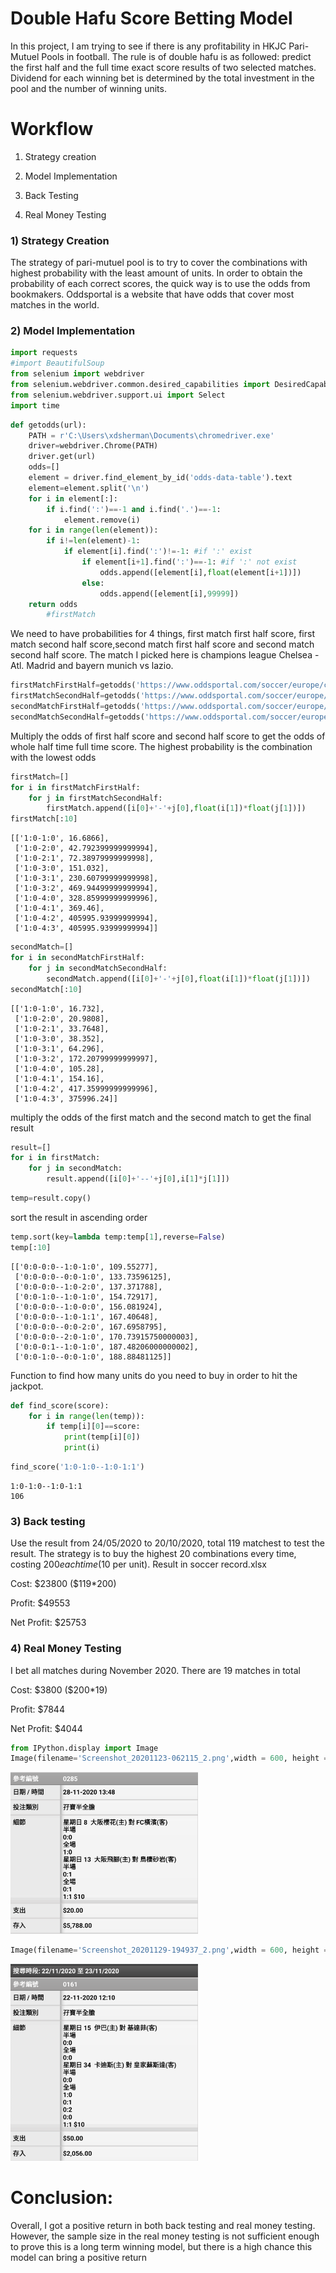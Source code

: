 # Double Hafu Score Betting Model

In this project, I am trying to see if there is any profitability in HKJC Pari-Mutuel Pools in football. The rule is of double hafu is as followed: predict the first half and the full time exact score results of two selected matches. Dividend for each winning bet is determined by the total investment in the pool and the number of winning units. 



# Workflow

1) Strategy creation

2) Model Implementation

3) Back Testing

4) Real Money Testing

### 1) Strategy Creation

The strategy of pari-mutuel pool is to try to cover the combinations with highest probability with the least amount of units. In order to obtain the probability of each correct scores, the quick way is to use the odds from bookmakers. Oddsportal is a website that have odds that cover most matches in the world.

### 2) Model Implementation


```python
import requests
#import BeautifulSoup
from selenium import webdriver
from selenium.webdriver.common.desired_capabilities import DesiredCapabilities
from selenium.webdriver.support.ui import Select
import time
```


```python
def getodds(url):
    PATH = r'C:\Users\xdsherman\Documents\chromedriver.exe'
    driver=webdriver.Chrome(PATH)
    driver.get(url)
    odds=[]
    element = driver.find_element_by_id('odds-data-table').text
    element=element.split('\n')
    for i in element[:]:
        if i.find(':')==-1 and i.find('.')==-1:
            element.remove(i)
    for i in range(len(element)):
        if i!=len(element)-1:
            if element[i].find(':')!=-1: #if ':' exist
                if element[i+1].find(':')==-1: #if ':' not exist
                    odds.append([element[i],float(element[i+1])])
                else:
                    odds.append([element[i],99999])
    return odds
        #firstMatch
```

We need to have probabilities for 4 things, first match first half score, first match second half score,second match first half score and second match second half score.
The match I picked here is champions league Chelsea - Atl. Madrid and bayern munich vs lazio. 


```python
firstMatchFirstHalf=getodds('https://www.oddsportal.com/soccer/europe/champions-league/chelsea-atl-madrid-6FbO1fsj/#cs;3')
firstMatchSecondHalf=getodds('https://www.oddsportal.com/soccer/europe/champions-league/chelsea-atl-madrid-6FbO1fsj/#cs;4')
secondMatchFirstHalf=getodds('https://www.oddsportal.com/soccer/europe/champions-league/bayern-munich-lazio-G4rRLFYL/#cs;3')
secondMatchSecondHalf=getodds('https://www.oddsportal.com/soccer/europe/champions-league/bayern-munich-lazio-G4rRLFYL/#cs;4')
```

Multiply the odds of first half score and second half score to get the odds of whole half time full time score. The highest probability is the combination with the lowest odds


```python
firstMatch=[]
for i in firstMatchFirstHalf:
    for j in firstMatchSecondHalf:
        firstMatch.append([i[0]+'-'+j[0],float(i[1])*float(j[1])])
firstMatch[:10]
```




    [['1:0-1:0', 16.6866],
     ['1:0-2:0', 42.792399999999994],
     ['1:0-2:1', 72.38979999999998],
     ['1:0-3:0', 151.032],
     ['1:0-3:1', 230.60799999999998],
     ['1:0-3:2', 469.94499999999994],
     ['1:0-4:0', 328.85999999999996],
     ['1:0-4:1', 369.46],
     ['1:0-4:2', 405995.93999999994],
     ['1:0-4:3', 405995.93999999994]]




```python
secondMatch=[]
for i in secondMatchFirstHalf:
    for j in secondMatchSecondHalf:
        secondMatch.append([i[0]+'-'+j[0],float(i[1])*float(j[1])])
secondMatch[:10]
```




    [['1:0-1:0', 16.732],
     ['1:0-2:0', 20.9808],
     ['1:0-2:1', 33.7648],
     ['1:0-3:0', 38.352],
     ['1:0-3:1', 64.296],
     ['1:0-3:2', 172.20799999999997],
     ['1:0-4:0', 105.28],
     ['1:0-4:1', 154.16],
     ['1:0-4:2', 417.35999999999996],
     ['1:0-4:3', 375996.24]]



multiply the odds of the first match and the second match to get the final result


```python
result=[]
for i in firstMatch:
    for j in secondMatch:
        result.append([i[0]+'--'+j[0],i[1]*j[1]])
```


```python
temp=result.copy()
```

sort the result in ascending order


```python
temp.sort(key=lambda temp:temp[1],reverse=False)
temp[:10]
```




    [['0:0-0:0--1:0-1:0', 109.55277],
     ['0:0-0:0--0:0-1:0', 133.73596125],
     ['0:0-0:0--1:0-2:0', 137.371788],
     ['0:0-1:0--1:0-1:0', 154.72917],
     ['0:0-0:0--1:0-0:0', 156.081924],
     ['0:0-0:0--1:0-1:1', 167.40648],
     ['0:0-0:0--0:0-2:0', 167.6958795],
     ['0:0-0:0--2:0-1:0', 170.73915750000003],
     ['0:0-0:1--1:0-1:0', 187.48206000000002],
     ['0:0-1:0--0:0-1:0', 188.88481125]]



Function to find how many units do you need to buy in order to hit the jackpot.


```python
def find_score(score):
    for i in range(len(temp)):
        if temp[i][0]==score:
            print(temp[i][0])
            print(i)
```


```python
find_score('1:0-1:0--1:0-1:1')
```

    1:0-1:0--1:0-1:1
    106
    

### 3) Back testing

Use the result from 24/05/2020 to 20/10/2020, total 119 matchest to test the result. The strategy is to buy the highest 20 combinations every time, costing $200 each time ($10 per unit). Result in soccer record.xlsx

Cost: \$23800 (\$119*200)

Profit: \$49553

Net Profit: \$25753

### 4) Real Money Testing

I bet all matches during November 2020. There are 19 matches in total 

Cost: \$3800 (\$200*19)

Profit: \$7844

Net Profit: \$4044


```python
from IPython.display import Image
Image(filename='Screenshot_20201123-062115_2.png',width = 600, height = 300)
```




<img src="Screenshot_20201129-194937_2.png" alt="drawing" width="300"/>




```python
Image(filename='Screenshot_20201129-194937_2.png',width = 600, height = 300)
```




<img src="Screenshot_20201123-062115_2.png" alt="drawing" width="300"/>

# Conclusion:

Overall, I got a positive return in both back testing and real money testing. However, the sample size in the real money testing is not sufficient enough to prove this is a long term winning model, but there is a high chance this model can bring a positive return


